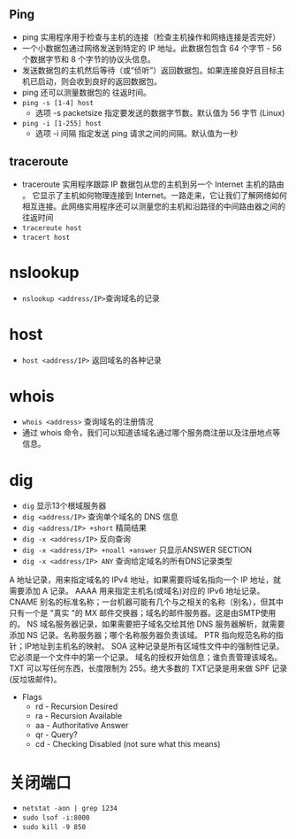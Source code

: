 ## Ping
- ping 实用程序用于检查与主机的连接（检查主机操作和网络连接是否完好）
- 一个小数据包通过网络发送到特定的 IP 地址。此数据包包含 64 个字节 - 56 个数据字节和 8 个字节的协议头信息。
- 发送数据包的主机然后等待（或“侦听”）返回数据包。如果连接良好且目标主机已启动，则会收到良好的返回数据包。 
- ping 还可以测量数据包的 往返时间。
- `ping -s [1-4] host` 
  - 选项 -s packetsize 指定要发送的数据字节数。默认值为 56 字节 (Linux)
- `ping -i [1-255] host`
  - 选项 -i 间隔 指定发送 ping 请求之间的间隔。默认值为一秒

## traceroute
- traceroute 实用程序跟踪 IP 数据包从您的主机到另一个 Internet 主机的路由 。 它显示了主机如何物理连接到 Internet。一路走来，它让我们了解网络如何相互连接。此网络实用程序还可以测量您的主机和沿路径的中间路由器之间的往返时间
- `traceroute host`
- `tracert host`

# nslookup 
- `nslookup <address/IP>`查询域名的记录

# host
- `host <address/IP>` 返回域名的各种记录

# whois
- `whois <address>` 查询域名的注册情况
- 通过 whois 命令，我们可以知道该域名通过哪个服务商注册以及注册地点等信息。

# dig
- `dig` 显示13个根域服务器
- `dig <address/IP>` 查询单个域名的 DNS 信息
- `dig <address/IP> +short` 精简结果
- `dig -x <address/IP>`  反向查询
- `dig -x <address/IP> +noall +answer` 只显示ANSWER SECTION
- `dig -x <address/IP> ANY` 查询给定域名的所有DNS记录类型

A 地址记录，用来指定域名的 IPv4 地址，如果需要将域名指向一个 IP 地址，就需要添加 A 记录。
AAAA 用来指定主机名(或域名)对应的 IPv6 地址记录。
CNAME 别名的标准名称；一台机器可能有几个与之相关的名称（别名），但其中只有一个是 "真实 "的
MX 邮件交换器；域名的邮件服务器。这是由SMTP使用的。
NS 域名服务器记录，如果需要把子域名交给其他 DNS 服务器解析，就需要添加 NS 记录。名称服务器；哪个名称服务器负责该域。
PTR 指向规范名称的指针；IP地址到主机名的映射。
SOA 这种记录是所有区域性文件中的强制性记录。它必须是一个文件中的第一个记录。 域名的授权开始信息；谁负责管理该域名。
TXT 可以写任何东西，长度限制为 255。绝大多数的 TXT记录是用来做 SPF 记录(反垃圾邮件)。

- Flags
    - rd - Recursion Desired
    - ra - Recursion Available
    - aa - Authoritative Answer
    - qr - Query?
    - cd - Checking Disabled (not sure what this means)


# 关闭端口
- `netstat -aon | grep 1234`
- `sudo lsof -i:8000`
- `sudo kill -9 850`